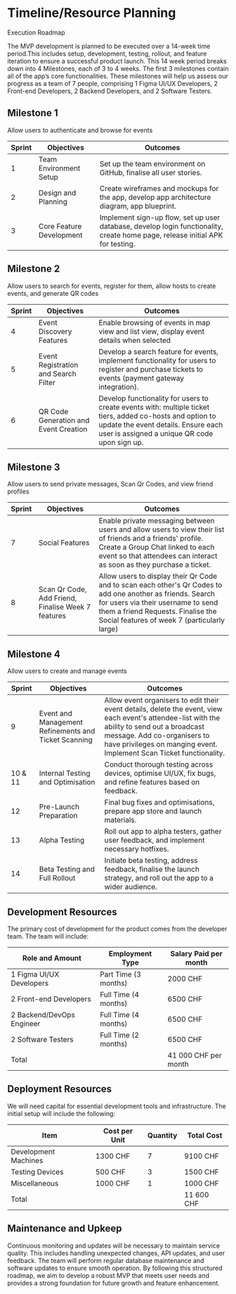 # Timeline/Resource Planning

Execution Roadmap

The MVP development is planned to be executed over a 14-week time period.This includes setup, development, testing, rollout, and feature iteration to ensure a successful product launch.
This 14 week period breaks down into 4 Milestones, each of 3 to 4 weeks. The first 3 milestones contain all of the app’s core functionalities.
These milestones will help us assess our progress as a team of 7 people, comprising 1 Figma UI/UX Developers, 2 Front-end Developers, 2 Backend Developers, and 2 Software Testers.

## Milestone 1
Allow users to authenticate and browse for events

| Sprint | Objectives | Outcomes |
|--------|------------|----------|
| 1 | Team Environment Setup | Set up the team environment on GitHub, finalise all user stories. |
| 2 | Design and Planning | Create wireframes and mockups for the app, develop app architecture diagram, app blueprint. |
| 3 | Core Feature Development | Implement sign-up flow, set up user database, develop login functionality, create home page, release initial APK for testing. |

## Milestone 2
Allow users to search for events, register for them, allow hosts to create events, and generate QR codes

| Sprint | Objectives | Outcomes |
|--------|------------|----------|
| 4 | Event Discovery Features | Enable browsing of events in map view and list view, display event details when selected |
| 5 | Event Registration and Search Filter | Develop a search feature for events, implement functionality for users to register and purchase tickets to events (payment gateway integration). |
| 6 | QR Code Generation and Event Creation | Develop functionality for users to create events with: multiple ticket tiers, added co-hosts and option to update the event details. Ensure each user is assigned a unique QR code upon sign up. |

## Milestone 3
Allow users to send private messages, Scan Qr Codes, and view friend profiles

| Sprint | Objectives | Outcomes |
|--------|------------|----------|
| 7 | Social Features | Enable private messaging between users and allow users to view their list of friends and a friends' profile. Create a Group Chat linked to each event so that attendees can interact as soon as they purchase a ticket. |
| 8 | Scan Qr Code, Add Friend, Finalise Week 7 features | Allow users to display their Qr Code and to scan each other's Qr Codes to add one another as friends. Search for users via their username to send them a friend Requests. Finalise the Social features of week 7 (particularly large) |

## Milestone 4
Allow users to create and manage events

| Sprint | Objectives | Outcomes |
|--------|------------|----------|
| 9 | Event and Management Refinements and Ticket Scanning | Allow event organisers to edit their event details, delete the event, view each event's attendee-list with the ability to send out a broadcast message. Add co-organisers to have privileges on manging event.  Implement Scan Ticket functionality. |
| 10 & 11 | Internal Testing and Optimisation | Conduct thorough testing across devices, optimise UI/UX, fix bugs, and refine features based on feedback. |
| 12 | Pre-Launch Preparation | Final bug fixes and optimisations, prepare app store and launch materials. |
| 13 | Alpha Testing | Roll out app to alpha testers, gather user feedback, and implement necessary hotfixes. |
| 14 | Beta Testing and Full Rollout | Initiate beta testing, address feedback, finalise the launch strategy, and roll out the app to a wider audience. |

## Development Resources
The primary cost of development for the product comes from the developer team. The team will include:

| Role and Amount | Employment Type | Salary Paid per month |
|-----------------|-----------------|----------------------|
| 1 Figma UI/UX Developers | Part Time (3 months) | 2000 CHF |
| 2 Front-end Developers | Full Time (4 months) | 6500 CHF |
| 2 Backend/DevOps Engineer | Full Time (4 months) | 6500 CHF |
| 2 Software Testers | Full Time (2 months) | 6500 CHF |
| Total | | 41 000 CHF per month |

## Deployment Resources
We will need capital for essential development tools and infrastructure. The initial setup will include the following:

| Item | Cost per Unit | Quantity | Total Cost |
|------|---------------|----------|------------|
| Development Machines | 1300 CHF | 7 | 9100 CHF |
| Testing Devices | 500 CHF | 3 | 1500 CHF |
| Miscellaneous | 1000 CHF | 1 | 1000 CHF |
| Total | | | 11 600 CHF |

## Maintenance and Upkeep

Continuous monitoring and updates will be necessary to maintain service quality. This includes handling unexpected changes, API updates, and user feedback. The team will perform regular database maintenance and software updates to ensure smooth operation.
By following this structured roadmap, we aim to develop a robust MVP that meets user needs and provides a strong foundation for future growth and feature enhancement.